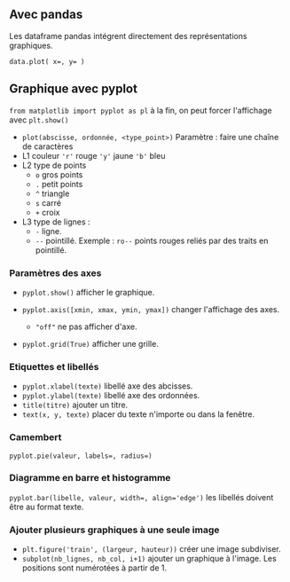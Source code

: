 ## Avec pandas

Les dataframe pandas intégrent directement des représentations graphiques.

`data.plot( x=, y= )`

## Graphique avec pyplot

`from matplotlib import pyplot as pl`
à la fin, on peut forcer l'affichage avec `plt.show()`

* `plot(abscisse, ordonnée, <type_point>)`
Paramètre : faire une chaîne de caractères 
* L1 couleur `'r'` rouge `'y'` jaune `'b'` bleu
* L2 type de points 
	* `o` gros points
	* `.` petit points 
	* `^` triangle
	* `s` carré
	* `+` croix
* L3 type de lignes :
	* `-` ligne.
	* `--` pointillé.
Exemple : `ro--` points rouges reliés par des traits en pointillé.

### Paramètres des axes

* `pyplot.show()` afficher le graphique.
* `pyplot.axis([xmin, xmax, ymin, ymax])` changer l'affichage des axes. 
	* `"off"` ne pas afficher d'axe. 	

* `pyplot.grid(True)` afficher une grille.

### Etiquettes et libellés

* `pyplot.xlabel(texte)` libellé axe des abcisses.
* `pyplot.ylabel(texte)` libellé axe des ordonnées.
* `title(titre)` ajouter un titre.
* `text(x, y, texte)` placer du texte n'importe ou dans la fenêtre.

### Camembert 

`pyplot.pie(valeur, labels=, radius=)`

### Diagramme en barre et histogramme

`pyplot.bar(libelle, valeur, width=, align='edge')` les libellés doivent être au format texte.

### Ajouter plusieurs graphiques à une seule image

* `plt.figure('train', (largeur, hauteur))` créer une image subdiviser.
* `subplot(nb_lignes, nb_col, i+1)` ajouter un graphique à l'image. Les  positions sont numérotées à partir de 1.
